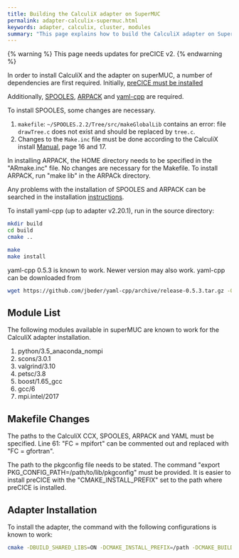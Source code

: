 ```yaml
---
title: Building the CalculiX adapter on SuperMUC
permalink: adapter-calculix-supermuc.html
keywords: adapter, calculix, cluster, modules
summary: "This page explains how to build the CalculiX adapter on SuperMUC. Even though SuperMUC was shut down in 2019, this page may still be useful for other clusters."
---
```


{% warning %}
This page needs updates for preCICE v2.
{% endwarning %}

In order to install CalculiX and the adapter on superMUC, a number of dependencies are first required. Initially, [preCICE must be installed](installation-overview.html)

Additionally, [SPOOLES](http://www.netlib.org/linalg/spooles/spooles.2.2.html), [ARPACK](https://en.wikipedia.org/wiki/ARPACK) and [yaml-cpp](https://github.com/jbeder/yaml-cpp) are required.

To install SPOOLES, some changes are necessary.

1. `makefile`: `~/SPOOLES.2.2/Tree/src/makeGlobalLib` contains an error: file `drawTree.c` does not exist and should be replaced by `tree.c`.
2. Changes to the `Make.inc` file must be done according to the CalculiX install [Manual](http://www.dhondt.de/INST_CCX_2_8_MAC_02_10_2015.pdf), page 16 and 17.

In installing ARPACK, the HOME directory needs to be specified in the "ARmake.inc" file. No changes are necessary for the Makefile. To install ARPACK, run "make lib" in the ARPACk directory.

Any problems with the installation of SPOOLES and ARPACK can be searched in the installation [instructions](http://www.dhondt.de/INST_CCX_2_8_MAC_02_10_2015.pdf).

To install yaml-cpp (up to adapter v2.20.1), run in the source directory:

```bash
mkdir build
cd build
cmake ..

make
make install
```

yaml-cpp 0.5.3 is known to work. Newer version may also work. yaml-cpp can be downloaded from

```bash
wget https://github.com/jbeder/yaml-cpp/archive/release-0.5.3.tar.gz -O - | tar xz 
```

## Module List

The following modules available in superMUC are known to work for the CalculiX adapter installation.

1. python/3.5_anaconda_nompi
2. scons/3.0.1  
3. valgrind/3.10
4. petsc/3.8
5. boost/1.65_gcc
6. gcc/6
7. mpi.intel/2017

## Makefile Changes

The paths to the CalculiX CCX, SPOOLES, ARPACK and YAML must be specified.
Line 61: "FC = mpifort" can be commented out and replaced with "FC = gfortran".

The path to the pkgconfig file needs to be stated. The command "export PKG_CONFIG_PATH=/path/to/lib/pkgconfig" must be provided. It is easier to install preCICE with the "CMAKE_INSTALL_PREFIX" set to the path where preCICE is installed.

## Adapter Installation

To install the adapter, the command with the following configurations is known to work:

```bash
cmake -DBUILD_SHARED_LIBS=ON -DCMAKE_INSTALL_PREFIX=/path -DCMAKE_BUILD_TYPE=RelWithDebInfo ..
```
